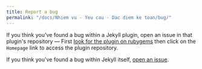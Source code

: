 ```yaml
---
title: Report a bug
permalink: "/docs/Nhiem vu - Yeu cau - Dac diem ke toan/bug/"
---
```


If you think you've found a bug within a Jekyll plugin, open an issue in that plugin's repository &mdash; First [look for the plugin on rubygems](https://rubygems.org/) then click on the `Homepage` link to access the plugin repository.

If you think you've found a bug within Jekyll itself, [open an issue](https://github.com/jekyll/jekyll/issues/new).
